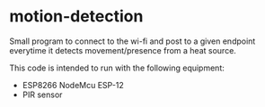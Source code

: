 # motion-detection

Small program to connect to the wi-fi and post to a given endpoint everytime it detects movement/presence from a heat source.

This code is intended to run with the following equipment:
- ESP8266 NodeMcu ESP-12
- PIR sensor
